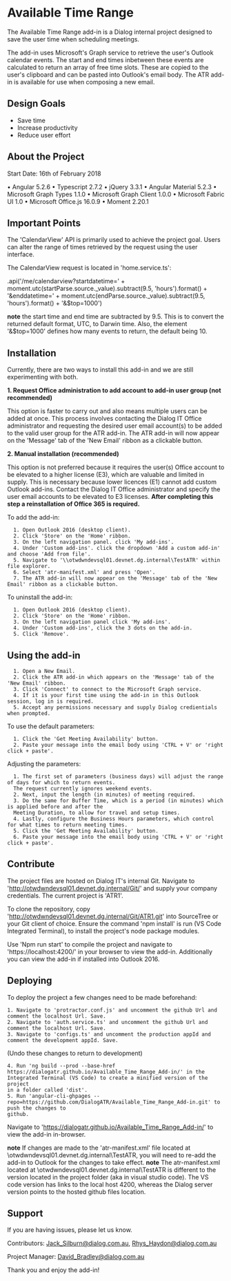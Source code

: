 Available Time Range
========

The Available Time Range add-in is a Dialog internal project designed to save the user time when scheduling meetings. 

The add-in uses Microsoft's Graph service to retrieve the user's Outlook calendar events. The start and end times inbetween these events are calculated to return an array of free time slots. These are copied to the user's clipboard and can be pasted into Outlook's email body. The ATR add-in is available for use when composing a new email. 

Design Goals
------------

- Save time
- Increase productivity
- Reduce user effort

About the Project
----------------

Start Date: 16th of February 2018

•	Angular 5.2.6
•	Typescript 2.7.2
•	jQuery 3.3.1
•	Angular Material 5.2.3
•	Microsoft Graph Types 1.1.0
•	Microsoft Graph Client 1.0.0
•	Microsoft Fabric UI 1.0
•	Microsoft Office.js 16.0.9
•	Moment 2.20.1


Important Points
---------------
The 'CalendarView' API is primarily used to achieve the project goal. Users can alter the range of times retrieved by the request using the user interface.

The CalendarView request is located in 'home.service.ts': 

.api('/me/calendarview?startdatetime=' + moment.utc(startParse.source._value).subtract(9.5, 'hours').format() + '&enddatetime=' + moment.utc(endParse.source._value).subtract(9.5, 'hours').format() + '&$top=1000')

**note** the start time and end time are subtracted by 9.5. This is to convert the returned default format, UTC, to Darwin time. Also, the element '&$top=1000' defines how many events to return, the default being 10.

Installation
------------

Currently, there are two ways to install this add-in and we are still experimenting with both.

<b>1. Request Office administration to add account to add-in user group (not recommended)</b>

This option is faster to carry out and also means multiple users can be added at once. This process involves contacting the Dialog IT Office administrator and requesting the desired user email account(s) to be added to the valid user group for the ATR add-in. The ATR add-in will now appear on the 'Message' tab of the 'New Email' ribbon as a clickable button.

<b>2. Manual installation (recommended)</b>

This option is not preferred because it requires the user(s) Office account to be elevated to a higher license (E3), which are valuable and limited in supply. This is necessary because lower licences (E1) cannot add custom Outlook add-ins. Contact the Dialog IT Office administrator and specify the user email accounts to be elevated to E3 licenses. <b>After completing this step a reinstallation of Office 365 is required.</b> 

To add the add-in:

      1. Open Outlook 2016 (desktop client).
      2. Click 'Store' on the 'Home' ribbon.
      3. On the left navigation panel. click 'My add-ins'.
      4. Under 'Custom add-ins'. click the dropdown 'Add a custom add-in' and choose 'Add from file'.
      5. Navigate to '\\otwdwndevsql01.devnet.dg.internal\TestATR' within file explorer.
      6. Select 'atr-manifest.xml' and press 'Open'.
      7. The ATR add-in will now appear on the 'Message' tab of the 'New Email' ribbon as a clickable button.

To uninstall the add-in:

      1. Open Outlook 2016 (desktop client).
      2. Click 'Store' on the 'Home' ribbon.
      3. On the left navigation panel click 'My add-ins'.
      4. Under 'Custom add-ins', click the 3 dots on the add-in.
      5. Click 'Remove'.

Using the add-in
----------------

      1. Open a New Email.
      2. Click the ATR add-in which appears on the 'Message' tab of the 'New Email' ribbon.
      3. Click 'Connect' to connect to the Microsoft Graph service.
      4. If it is your first time using the add-in in this Outlook session, log in is required.
      5. Accept any permissions necessary and supply Dialog credientials when prompted.
      
To use the default parameters:
      
      1. Click the 'Get Meeting Availability' button.
      2. Paste your message into the email body using 'CTRL + V' or 'right click + paste'.
      
Adjusting the parameters:

      1. The first set of parameters (business days) will adjust the range of days for which to return events. 
      The request currently ignores weekend events.
      2. Next, input the length (in minutes) of meeting required.
      3. Do the same for Buffer Time, which is a period (in minutes) which is applied before and after the 
      Meeting Duration, to allow for travel and setup times.
      4. Lastly, configure the Business Hours parameters, which control for what times to return meeting times. 
      5. Click the 'Get Meeting Availability' button.
      6. Paste your message into the email body using 'CTRL + V' or 'right click + paste'.

Contribute
----------

The project files are hosted on Dialog IT's internal Git. Navigate to 'http://otwdwndevsql01.devnet.dg.internal/Git/' and supply your company credentials. The current project is 'ATR1'.

To clone the repository, copy 'http://otwdwndevsql01.devnet.dg.internal/Git/ATR1.git' into SourceTree or your Git client of choice. Ensure the command 'npm install' is run (VS Code Integrated Terminal), to install the project's node package modules.

Use 'Npm run start' to compile the project and navigate to 'https://localhost:4200/' in your browser to view the add-in. Additionally you can view the add-in if installed into Outlook 2016.

Deploying
---------

To deploy the project a few changes need to be made beforehand:

    1. Navigate to 'protractor.conf.js' and uncomment the github Url and comment the localhost Url. Save.
    2. Navigate to 'auth.service.ts' and uncomment the github Url and comment the localhost Url. Save.
    3. Navigate to 'configs.ts' and uncomment the production appId and comment the development appId. Save.
    
(Undo these changes to return to development)
    
    4. Run 'ng build --prod --base-href https://dialogatr.github.io/Available_Time_Range_Add-in/' in the 
    Integrated Terminal (VS Code) to create a minified version of the project 
    in a folder called 'dist'. 
    5. Run 'angular-cli-ghpages --repo=https://github.com/DialogATR/Available_Time_Range_Add-in.git' to push the changes to
    github.
    
Navigate to 'https://dialogatr.github.io/Available_Time_Range_Add-in/' to view the add-in in-browser.

**note** If changes are made to the 'atr-manifest.xml' file located at \\otwdwndevsql01.devnet.dg.internal\TestATR, you will need to re-add the add-in to Outlook for the changes to take effect.
**note** The atr-manifest.xml located at \\otwdwndevsql01.devnet.dg.internal\TestATR is different to the version located in the project folder (aka in visual studio code). The VS code version has links to the local host 4200, whereas the Dialog server version points to the hosted github files location.
   
Support
-------

If you are having issues, please let us know.

Contributors:
Jack_Silburn@dialog.com.au,
Rhys_Haydon@dialog.com.au

Project Manager:
David_Bradley@dialog.com.au

Thank you and enjoy the add-in!
